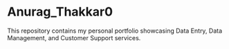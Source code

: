 # Anurag_Thakkar0
This repository contains my personal portfolio showcasing Data Entry, Data Management, and Customer Support services.
